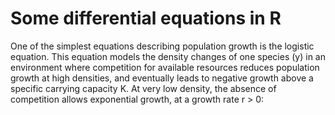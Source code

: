 # Some differential equations in R

One of the simplest equations describing population growth is the logistic equation. This
equation models the density changes of one species (y) in an environment where
competition for available resources reduces population growth at high densities, and
eventually leads to negative growth above a specific carrying capacity K. At very
low density, the absence of competition allows exponential growth, at a growth rate
r > 0:
